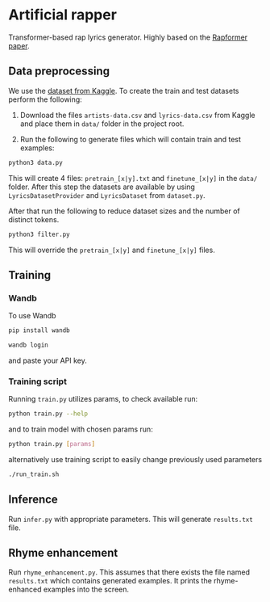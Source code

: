 # Artificial rapper

Transformer-based rap lyrics generator. Highly based on the [Rapformer paper](https://arxiv.org/abs/2004.03965).

## Data preprocessing

We use the [dataset from Kaggle](https://www.kaggle.com/datasets/neisse/scrapped-lyrics-from-6-genres). To create the train and test datasets perform the following:

1. Download the files `artists-data.csv` and `lyrics-data.csv` from Kaggle and place them in `data/` folder in the project root.

2. Run the following to generate files which will contain train and test examples:
```bash
python3 data.py
```
This will create 4 files: `pretrain_[x|y].txt` and `finetune_[x|y]` in the `data/` folder. After this step the datasets are available by using `LyricsDatasetProvider` and `LyricsDataset` from `dataset.py`.

After that run the following to reduce dataset sizes and the number of distinct tokens.
```bash
python3 filter.py
```
This will override the `pretrain_[x|y]` and `finetune_[x|y]` files.

## Training

### Wandb
To use Wandb
```bash
pip install wandb

wandb login
```
and paste your API key.

### Training script
Running `train.py` utilizes params, to check available run: 
```bash
python train.py --help
```

and to train model with chosen params run:
```bash
python train.py [params]
```
alternatively use training script to easily change previously used parameters
```bash
./run_train.sh
```

## Inference
Run `infer.py` with appropriate parameters. This will generate `results.txt` file.

## Rhyme enhancement
Run `rhyme_enhancement.py`. This assumes that there exists the file named `results.txt` which contains generated examples. It prints the rhyme-enhanced examples into the screen.
